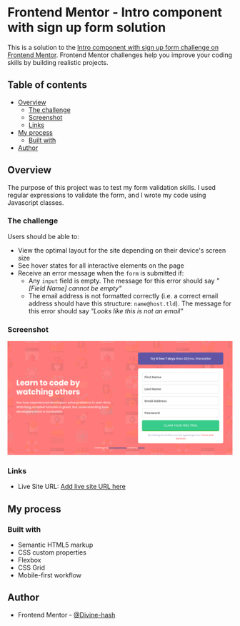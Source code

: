 # Frontend Mentor - Intro component with sign up form solution

This is a solution to the [Intro component with sign up form challenge on Frontend Mentor](https://www.frontendmentor.io/challenges/intro-component-with-signup-form-5cf91bd49edda32581d28fd1). Frontend Mentor challenges help you improve your coding skills by building realistic projects. 

## Table of contents

- [Overview](#overview)
  - [The challenge](#the-challenge)
  - [Screenshot](#screenshot)
  - [Links](#links)
- [My process](#my-process)
  - [Built with](#built-with)
- [Author](#author)


## Overview
The purpose of this project was to test my form validation skills. I used regular expressions to validate the form, and I wrote my code using Javascript classes.

### The challenge

Users should be able to:

- View the optimal layout for the site depending on their device's screen size
- See hover states for all interactive elements on the page
- Receive an error message when the `form` is submitted if:
  - Any `input` field is empty. The message for this error should say *"[Field Name] cannot be empty"*
  - The email address is not formatted correctly (i.e. a correct email address should have this structure: `name@host.tld`). The message for this error should say *"Looks like this is not an email"*

### Screenshot

![](images/project-screenshot.png)

### Links

- Live Site URL: [Add live site URL here](https://divine-hash.github.io/sign-up-form/)

## My process

### Built with

- Semantic HTML5 markup
- CSS custom properties
- Flexbox
- CSS Grid
- Mobile-first workflow

## Author

- Frontend Mentor - [@Divine-hash](https://www.frontendmentor.io/profile/yourusername)
